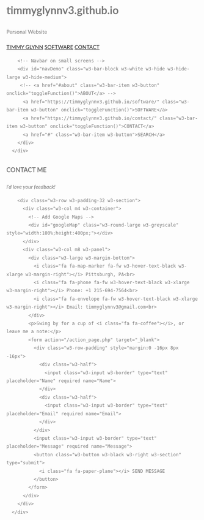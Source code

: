 # timmyglynnv3.github.io
Personal Website


<!DOCTYPE html>
<html>
<title>CONTACT</title>
<meta charset="UTF-8">
<meta name="viewport" content="width=device-width, initial-scale=1">
<link rel="stylesheet" href="https://www.w3schools.com/w3css/4/w3.css">
<link rel="stylesheet" href="https://fonts.googleapis.com/css?family=Lato">
<link rel="stylesheet" href="https://cdnjs.cloudflare.com/ajax/libs/font-awesome/4.7.0/css/font-awesome.min.css">
<style>
body,h1,h2,h3,h4,h5,h6 {font-family: "Lato", sans-serif;}
body, html {
    height: 100%;
    color: #777;
    line-height: 1.8;
}

/* Create a Parallax Effect */
.bgimg-1, .bgimg-2, .bgimg-3 {
    background-attachment: fixed;
    background-position: center;
    background-repeat: no-repeat;
    background-size: cover;
}

/* First image (Logo. Full height) */
.bgimg-1 {
    background-image: url('https://cdn-images-1.medium.com/max/1600/0*QUqE4WGF8_cC9bIl.jpg');
    min-height: 100%;
}

/* Second image (Portfolio) */
.bgimg-2 {
    background-image: url("/w3images/parallax2.jpg");
    min-height: 400px;
}

/* Third image (Contact) */
.bgimg-3 {
    background-image: url("/w3images/parallax3.jpg");
    min-height: 400px;
}

.w3-wide {letter-spacing: 10px;}
.w3-hover-opacity {cursor: pointer;}

/* Turn off parallax scrolling for tablets and phones */
@media only screen and (max-device-width: 1024px) {
    .bgimg-1, .bgimg-2, .bgimg-3 {
        background-attachment: scroll;
    }
}
</style>
<body>


<!-- Navbar (sit on top) -->
<div class="w3-top">
        <div class="w3-bar" id="myNavbar">
          <a class="w3-bar-item w3-button w3-hover-black w3-hide-medium w3-hide-large w3-right" href="javascript:void(0);" onclick="toggleFunction()" title="Toggle Navigation Menu">
            <i class="fa fa-bars"></i>
          </a>
          <a href="https://timmyglynnv3.github.io/" class="w3-bar-item w3-button w3-white">TIMMY GLYNN</a>
          <!-- <a href="#about" class="w3-bar-item w3-button w3-hide-small"><i class="fa fa-user"></i> ABOUT</a> -->
          <a href="https://timmyglynnv3.github.io/software/" class="w3-bar-item w3-button w3-white w3-hide-small"><i class="fa fa-th"></i> SOFTWARE</a>
          <a href="https://timmyglynnv3.github.io/contact/" class="w3-bar-item w3-button w3-white w3-hide-small"><i class="fa fa-envelope"></i> CONTACT</a>
          <a href="#" class="w3-bar-item w3-button w3-white w3-hide-small w3-right w3-hover-red">
            <i class="fa fa-search"></i>
          </a>
        </div>
      
        <!-- Navbar on small screens -->
        <div id="navDemo" class="w3-bar-block w3-white w3-hide w3-hide-large w3-hide-medium">
         <!-- <a href="#about" class="w3-bar-item w3-button" onclick="toggleFunction()">ABOUT</a> -->
          <a href="https://timmyglynnv3.github.io/software/" class="w3-bar-item w3-button" onclick="toggleFunction()">SOFTWARE</a>
          <a href="https://timmyglynnv3.github.io/contact/" class="w3-bar-item w3-button" onclick="toggleFunction()">CONTACT</a>
          <a href="#" class="w3-bar-item w3-button">SEARCH</a>
        </div>
      </div>



<!-- Container (Contact Section) -->
<div class="w3-content w3-container w3-padding-64" id="contact">
        <h3 class="w3-center">CONTACT ME</h3>
        <p class="w3-center"><em>I'd love your feedback!</em></p>
      
        <div class="w3-row w3-padding-32 w3-section">
          <div class="w3-col m4 w3-container">
            <!-- Add Google Maps -->
            <div id="googleMap" class="w3-round-large w3-greyscale" style="width:100%;height:400px;"></div>
          </div>
          <div class="w3-col m8 w3-panel">
            <div class="w3-large w3-margin-bottom">
              <i class="fa fa-map-marker fa-fw w3-hover-text-black w3-xlarge w3-margin-right"></i> Pittsburgh, PA<br>
              <i class="fa fa-phone fa-fw w3-hover-text-black w3-xlarge w3-margin-right"></i> Phone: +1 215-694-7564<br>
              <i class="fa fa-envelope fa-fw w3-hover-text-black w3-xlarge w3-margin-right"></i> Email: timmyglynnv3@gmail.com<br>
            </div>
            <p>Swing by for a cup of <i class="fa fa-coffee"></i>, or leave me a note:</p>
            <form action="/action_page.php" target="_blank">
              <div class="w3-row-padding" style="margin:0 -16px 8px -16px">
                <div class="w3-half">
                  <input class="w3-input w3-border" type="text" placeholder="Name" required name="Name">
                </div>
                <div class="w3-half">
                  <input class="w3-input w3-border" type="text" placeholder="Email" required name="Email">
                </div>
              </div>
              <input class="w3-input w3-border" type="text" placeholder="Message" required name="Message">
              <button class="w3-button w3-black w3-right w3-section" type="submit">
                <i class="fa fa-paper-plane"></i> SEND MESSAGE
              </button>
            </form>
          </div>
        </div>
      </div>